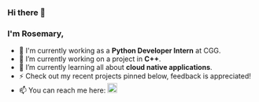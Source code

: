 ### Hi there 👋
### I'm Rosemary,
- 🏢 I'm currently working as a **Python Developer Intern** at CGG.
- 🔭 I’m currently working on a project in **C++**.
- 🌱 I’m currently learning all about **cloud native applications**.
- ⚡ Check out my recent projects pinned below, feedback is appreciated!
- 📫 You can reach me here: <a href="https://linkedin.com/in/rosemary-ellery"><img style='height:20px;' src="https://img.shields.io/badge/LinkedIn-blue?style=for-the-badge&logo=linkedin&logoColor=white" alt="LinkedIn Badge"/></a>



<!--
**rosemaryellery/rosemaryellery** is a ✨ _special_ ✨ repository because its `README.md` (this file) appears on your GitHub profile.

Here are some ideas to get you started:

- 🔭 I’m currently working on ...
- 🌱 I’m currently learning ...
- 👯 I’m looking to collaborate on ...
- 🤔 I’m looking for help with ...
- 💬 Ask me about ...
- 📫 How to reach me: ...
- 😄 Pronouns: ...
- ⚡ Fun fact: ...
-->
